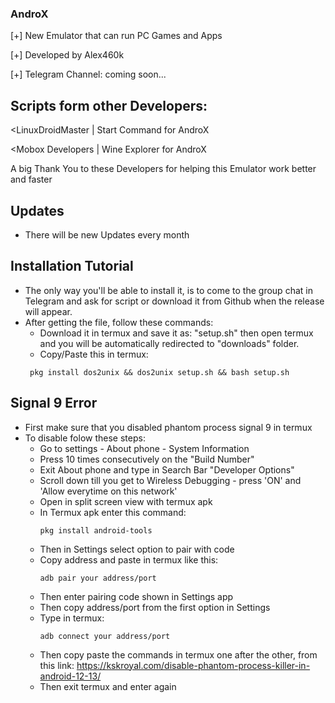 ### AndroX
[+] New Emulator that can run PC Games and Apps

[+] Developed by Alex460k

[+] Telegram Channel: coming soon...

## Scripts form other Developers:

<LinuxDroidMaster | Start Command for AndroX

<Mobox Developers | Wine Explorer for AndroX

A big Thank You to these Developers for helping this Emulator work better and faster

## Updates 
- There will be new Updates every month

## Installation Tutorial
- The only way you'll be able to install it, is to come to the group chat in Telegram and ask for script or download it from Github when the release will appear.
- After getting the file, follow these commands:
    - Download it in termux and save it as: "setup.sh" then open termux and you will be automatically redirected to "downloads" folder.
    - Copy/Paste this in termux:
    ```
     pkg install dos2unix && dos2unix setup.sh && bash setup.sh
    ```

## Signal 9 Error
 - First make sure that you disabled phantom process signal 9 in termux
 - To disable folow these steps:
     - Go to settings - About phone - System Information
     - Press 10 times consecutively on the "Build Number"
     - Exit About phone and type in Search Bar "Developer Options"
     - Scroll down till you get to Wireless Debugging - press 'ON' and 'Allow everytime on this network'
     - Open in split screen view with termux apk
     - In Termux apk enter this command:
       ```
       pkg install android-tools
       ```
     - Then in Settings select option to pair with code
     - Copy address and paste in termux like this:
       ```
       adb pair your address/port
       ```
     - Then enter pairing code shown in Settings app
     - Then copy address/port from the first option in Settings
     - Type in termux:
       ```
       adb connect your address/port
       ```
     - Then copy paste the commands in termux one after the other, from this link: https://kskroyal.com/disable-phantom-process-killer-in-android-12-13/
     - Then exit termux and enter again
